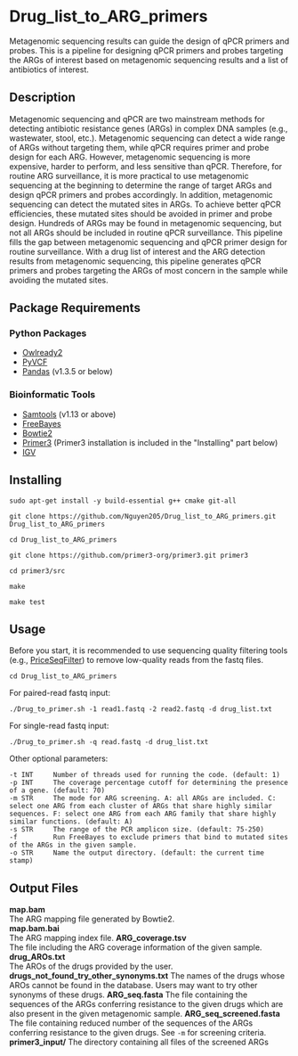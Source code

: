 # Drug_list_to_ARG_primers
Metagenomic sequencing results can guide the design of qPCR primers and probes. This is a pipeline for designing qPCR primers and probes targeting the ARGs of interest based on metagenomic sequencing results and a list of antibiotics of interest. 

## Description
Metagenomic sequencing and qPCR are two mainstream methods for detecting antibiotic resistance genes (ARGs) in complex DNA samples (e.g., wastewater, stool, etc.). Metagenomic sequencing can detect a wide range of ARGs without targeting them, while qPCR requires primer and probe design for each ARG. However, metagenomic sequencing is more expensive, harder to perform, and less sensitive than qPCR. Therefore, for routine ARG surveillance, it is more practical to use metagenomic sequencing at the beginning to determine the range of target ARGs and design qPCR primers and probes accordingly. In addition, metagenomic sequencing can detect the mutated sites in ARGs. To achieve better qPCR efficiencies, these mutated sites should be avoided in primer and probe design. Hundreds of ARGs may be found in metagenomic sequencing, but not all ARGs should be included in routine qPCR surveillance. This pipeline fills the gap between metagenomic sequencing and qPCR primer design for routine surveillance. With a drug list of interest and the ARG detection results from metagenomic sequencing, this pipeline generates qPCR primers and probes targeting the ARGs of most concern in the sample while avoiding the mutated sites.

## Package Requirements
### Python Packages  
* [Owlready2](https://github.com/pwin/owlready2)  
* [PyVCF](https://github.com/jamescasbon/PyVCF)
* [Pandas](https://anaconda.org/anaconda/pandas) (v1.3.5 or below)
### Bioinformatic Tools  
* [Samtools](https://www.htslib.org/) (v1.13 or above)  
* [FreeBayes](https://github.com/freebayes/freebayes)  
* [Bowtie2](https://github.com/BenLangmead/bowtie2)
* [Primer3](https://github.com/primer3-org/primer3) (Primer3 installation is included in the "Installing" part below)
* [IGV](https://igv.org/)

## Installing 
```
sudo apt-get install -y build-essential g++ cmake git-all
```
```
git clone https://github.com/Nguyen205/Drug_list_to_ARG_primers.git Drug_list_to_ARG_primers
```
```
cd Drug_list_to_ARG_primers
```
```
git clone https://github.com/primer3-org/primer3.git primer3
```
```
cd primer3/src
```
```
make
```
```
make test
```

## Usage 
Before you start, it is recommended to use sequencing quality filtering tools (e.g., [PriceSeqFilter](https://vcru.wisc.edu/simonlab/bioinformatics/programs/price/PriceDocumentation140408/independentQualityFilter.html)) to remove low-quality reads from the fastq files.
```
cd Drug_list_to_ARG_primers
```
For paired-read fastq input:
```
./Drug_to_primer.sh -1 read1.fastq -2 read2.fastq -d drug_list.txt
```
For single-read fastq input:
```
./Drug_to_primer.sh -q read.fastq -d drug_list.txt
```
Other optional parameters:
```
-t INT     Number of threads used for running the code. (default: 1)
-p INT     The coverage percentage cutoff for determining the presence of a gene. (default: 70)
-m STR     The mode for ARG screening. A: all ARGs are included. C: select one ARG from each cluster of ARGs that share highly similar sequences. F: select one ARG from each ARG family that share highly similar functions. (default: A)
-s STR     The range of the PCR amplicon size. (default: 75-250)
-f         Run FreeBayes to exclude primers that bind to mutated sites of the ARGs in the given sample.
-o STR     Name the output directory. (default: the current time stamp)
```

## Output Files
**map.bam**<br />
The ARG mapping file generated by Bowtie2.<br />
    **map.bam.bai**                     
    The ARG mapping index file.
    **ARG_coverage.tsv**            
    The file including the ARG coverage information of the given sample.
    **drug_AROs.txt**      
    The AROs of the drugs provided by the user.
    **drugs_not_found_try_other_synonyms.txt**
    The names of the drugs whose AROs cannot be found in the database. Users may want to try other synonyms of these drugs.
    **ARG_seq.fasta**
    The file containing the sequences of the ARGs conferring resistance to the given drugs which are also present in the given metagenomic sample.
    **ARG_seq_screened.fasta**
    The file containing reduced number of the sequences of the ARGs conferring resistance to the given drugs. See `-m` for screening criteria.
    **primer3_input/**
    The directory containing all files of the screened ARGs 


